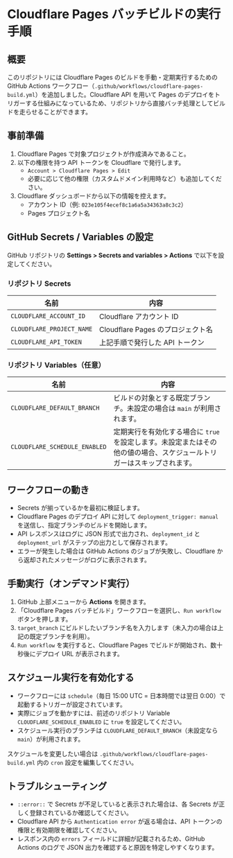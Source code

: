 # Cloudflare Pages バッチビルドの実行手順

## 概要

このリポジトリには Cloudflare Pages のビルドを手動・定期実行するための GitHub Actions ワークフロー（`.github/workflows/cloudflare-pages-build.yml`）を追加しました。Cloudflare API を用いて Pages のデプロイをトリガーする仕組みになっているため、リポジトリから直接バッチ処理としてビルドを走らせることができます。

## 事前準備

1. Cloudflare Pages で対象プロジェクトが作成済みであること。
2. 以下の権限を持つ API トークンを Cloudflare で発行します。
   - `Account > Cloudflare Pages > Edit`
   - 必要に応じて他の権限（カスタムドメイン利用時など）も追加してください。
3. Cloudflare ダッシュボードから以下の情報を控えます。
   - アカウント ID（例: `023e105f4ecef8c1a6a5a34363a8c3c2`）
   - Pages プロジェクト名

## GitHub Secrets / Variables の設定

GitHub リポジトリの **Settings > Secrets and variables > Actions** で以下を設定してください。

### リポジトリ Secrets

| 名前 | 内容 |
| ---- | ---- |
| `CLOUDFLARE_ACCOUNT_ID` | Cloudflare アカウント ID |
| `CLOUDFLARE_PROJECT_NAME` | Cloudflare Pages のプロジェクト名 |
| `CLOUDFLARE_API_TOKEN` | 上記手順で発行した API トークン |

### リポジトリ Variables（任意）

| 名前 | 内容 |
| ---- | ---- |
| `CLOUDFLARE_DEFAULT_BRANCH` | ビルドの対象とする既定ブランチ。未設定の場合は `main` が利用されます。 |
| `CLOUDFLARE_SCHEDULE_ENABLED` | 定期実行を有効化する場合に `true` を設定します。未設定またはその他の値の場合、スケジュールトリガーはスキップされます。 |

## ワークフローの動き

- Secrets が揃っているかを最初に検証します。
- Cloudflare Pages のデプロイ API に対して `deployment_trigger: manual` を送信し、指定ブランチのビルドを開始します。
- API レスポンスはログに JSON 形式で出力され、`deployment_id` と `deployment_url` がステップの出力として保存されます。
- エラーが発生した場合は GitHub Actions のジョブが失敗し、Cloudflare から返却されたメッセージがログに表示されます。

## 手動実行（オンデマンド実行）

1. GitHub 上部メニューから **Actions** を開きます。
2. 「Cloudflare Pages バッチビルド」ワークフローを選択し、`Run workflow` ボタンを押します。
3. `target_branch` にビルドしたいブランチ名を入力します（未入力の場合は上記の既定ブランチを利用）。
4. `Run workflow` を実行すると、Cloudflare Pages でビルドが開始され、数十秒後にデプロイ URL が表示されます。

## スケジュール実行を有効化する

- ワークフローには `schedule`（毎日 15:00 UTC = 日本時間では翌日 0:00）で起動するトリガーが設定されています。
- 実際にジョブを動かすには、前述のリポジトリ Variable `CLOUDFLARE_SCHEDULE_ENABLED` に `true` を設定してください。
- スケジュール実行のブランチは `CLOUDFLARE_DEFAULT_BRANCH`（未設定なら `main`）が利用されます。

スケジュールを変更したい場合は `.github/workflows/cloudflare-pages-build.yml` 内の `cron` 設定を編集してください。

## トラブルシューティング

- `::error::` で Secrets が不足していると表示された場合は、各 Secrets が正しく登録されているか確認してください。
- Cloudflare API から `Authentication error` が返る場合は、API トークンの権限と有効期限を確認してください。
- レスポンス内の `errors` フィールドに詳細が記載されるため、GitHub Actions のログで JSON 出力を確認すると原因を特定しやすくなります。
